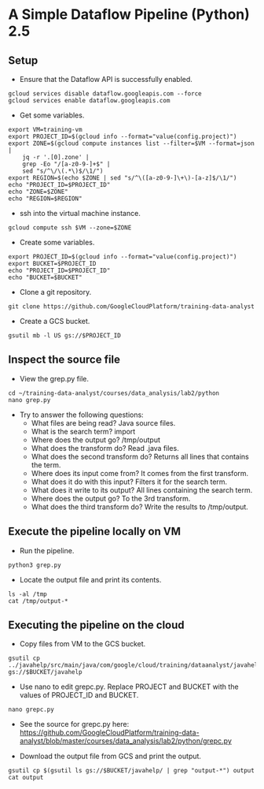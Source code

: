 # A Simple Dataflow Pipeline (Python) 2.5


## Setup
- Ensure that the Dataflow API is successfully enabled.
```
gcloud services disable dataflow.googleapis.com --force
gcloud services enable dataflow.googleapis.com
```

- Get some variables.
```
export VM=training-vm
export PROJECT_ID=$(gcloud info --format="value(config.project)")
export ZONE=$(gcloud compute instances list --filter=$VM --format=json |
    jq -r '.[0].zone' |
    grep -Eo "/[a-z0-9-]+$" |
    sed "s/^\/\(.*\)$/\1/")
export REGION=$(echo $ZONE | sed "s/^\([a-z0-9-]\+\)-[a-z]$/\1/")
echo "PROJECT_ID=$PROJECT_ID"
echo "ZONE=$ZONE"
echo "REGION=$REGION"
```

- ssh into the virtual machine instance.
```
gcloud compute ssh $VM --zone=$ZONE
```

- Create some variables.
```
export PROJECT_ID=$(gcloud info --format="value(config.project)")
export BUCKET=$PROJECT_ID
echo "PROJECT_ID=$PROJECT_ID"
echo "BUCKET=$BUCKET"
```

- Clone a git repository.
```
git clone https://github.com/GoogleCloudPlatform/training-data-analyst
```

- Create a GCS bucket.
```
gsutil mb -l US gs://$PROJECT_ID
``` 

## Inspect the source file
- View the grep.py file.
```
cd ~/training-data-analyst/courses/data_analysis/lab2/python
nano grep.py
```

- Try to answer the following questions:
    - What files are being read? Java source files.
    - What is the search term? import
    - Where does the output go? /tmp/output
    - What does the transform do? Read .java files.
    - What does the second transform do? Returns all lines that contains the term.
    - Where does its input come from? It comes from the first transform.
    - What does it do with this input? Filters it for the search term.
    - What does it write to its output? All lines containing the search term.
    - Where does the output go? To the 3rd transform.
    - What does the third transform do? Write the results to /tmp/output.

## Execute the pipeline locally on VM
- Run the pipeline.
```
python3 grep.py
```

- Locate the output file and print its contents.
```
ls -al /tmp
cat /tmp/output-*
```

## Executing the pipeline on the cloud
- Copy files from VM to the GCS bucket.
```
gsutil cp ../javahelp/src/main/java/com/google/cloud/training/dataanalyst/javahelp/*.java gs://$BUCKET/javahelp
```

- Use nano to edit grepc.py. Replace PROJECT and BUCKET with the values of PROJECT_ID and BUCKET.
```
nano grepc.py
```

- See the source for grepc.py here:
  https://github.com/GoogleCloudPlatform/training-data-analyst/blob/master/courses/data_analysis/lab2/python/grepc.py

- Download the output file from GCS and print the output.
```
gsutil cp $(gsutil ls gs://$BUCKET/javahelp/ | grep "output-*") output
cat output
```